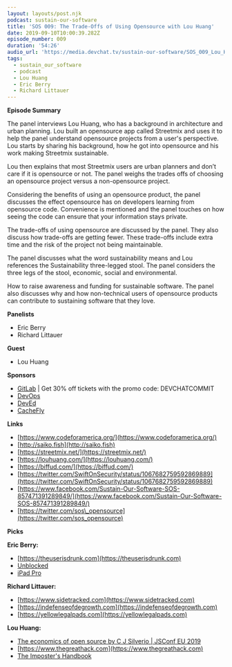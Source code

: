 ```yaml
---
layout: layouts/post.njk
podcast: sustain-our-software
title: 'SOS 009: The Trade-Offs of Using Opensource with Lou Huang'
date: 2019-09-10T10:00:39.282Z
episode_number: 009
duration: '54:26'
audio_url: 'https://media.devchat.tv/sustain-our-software/SOS_009_Lou_Huang.mp3'
tags:
  - sustain_our_software
  - podcast
  - Lou Huang
  - Eric Berry
  - Richard Littauer
---
```

**Episode Summary**

The panel interviews Lou Huang, who has a background in architecture and urban planning. Lou built an opensource app called Streetmix and uses it to help the panel understand opensource projects from a user's perspective. Lou starts by sharing his background, how he got into opensource and his work making Streetmix sustainable. 

Lou then explains that most Streetmix users are urban planners and don’t care if it is opensource or not. The panel weighs the trades offs of choosing an opensource project versus a non-opensource project. 

Considering the benefits of using an opensource product, the panel discusses the effect opensource has on developers learning from opensource code. Convenience is mentioned and the panel touches on how seeing the code can ensure that your information stays private. 

The trade-offs of using opensource are discussed by the panel. They also discuss how trade-offs are getting fewer. These trade-offs include extra time and the risk of the project not being maintainable. 

The panel discusses what the word sustainability means and Lou references the Sustainability three-legged stool. The panel considers the three legs of the stool, economic, social and environmental.

How to raise awareness and funding for sustainable software. The panel also discusses why and how non-technical users of opensource products can contribute to sustaining software that they love.


**Panelists**

- Eric Berry
- Richard Littauer

**Guest**

- Lou Huang

**Sponsors**

- [GitLab](https://devchat.tv/gitlabcommit) | Get 30% off tickets with the promo code: DEVCHATCOMMIT
- [DevOps](https://devchat.tv/adventures-in-devops/)
- [DevEd](https://devchat.tv/dev-ed/)
- [CacheFly](https://www.cachefly.com/)

**Links**

- [https://www.codeforamerica.org/](https://www.codeforamerica.org/)
- [http://saiko.fish](http://saiko.fish)
- [https://streetmix.net/](https://streetmix.net/)
- [https://louhuang.com/](https://louhuang.com/)
- [https://biffud.com/](https://biffud.com/)
- [https://twitter.com/SwiftOnSecurity/status/1067682759592869889](https://twitter.com/SwiftOnSecurity/status/1067682759592869889)
- [https://www.facebook.com/Sustain-Our-Software-SOS-857471391289849/](https://www.facebook.com/Sustain-Our-Software-SOS-857471391289849/)
- [https://twitter.com/sos\_opensource](https://twitter.com/sos_opensource)

**Picks**

**Eric Berry:**

- [https://theuserisdrunk.com](https://theuserisdrunk.com)
- [Unblocked](https://www.oreilly.com/library/view/unblocked/9781492057963/)
- [iPad Pro](https://www.apple.com/shop/buy-ipad/ipad-pro)

**Richard Littauer:**

-  [https://www.sidetracked.com](https://www.sidetracked.com)
-  [https://indefenseofdegrowth.com](https://indefenseofdegrowth.com)
-  [https://yellowlegalpads.com](https://yellowlegalpads.com)

**Lou Huang:**

- [The economics of open source by C J Silverio | JSConf EU 2019](https://www.youtube.com/watch?v=MO8hZlgK5zc)
- [https://www.thegreathack.com](https://www.thegreathack.com)
- [The Imposter's Handbook](https://bigmachine.io/products/the-imposters-handbook)

